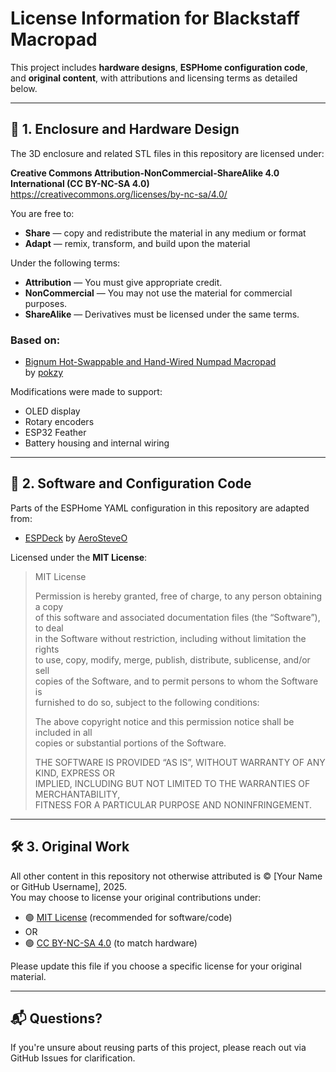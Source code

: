 # License Information for Blackstaff Macropad

This project includes **hardware designs**, **ESPHome configuration code**, and **original content**, with attributions and licensing terms as detailed below.

---

## 🔧 1. Enclosure and Hardware Design

The 3D enclosure and related STL files in this repository are licensed under:

**Creative Commons Attribution-NonCommercial-ShareAlike 4.0 International (CC BY-NC-SA 4.0)**  
https://creativecommons.org/licenses/by-nc-sa/4.0/

You are free to:
- **Share** — copy and redistribute the material in any medium or format
- **Adapt** — remix, transform, and build upon the material

Under the following terms:
- **Attribution** — You must give appropriate credit.
- **NonCommercial** — You may not use the material for commercial purposes.
- **ShareAlike** — Derivatives must be licensed under the same terms.

### Based on:

- [Bignum Hot-Swappable and Hand-Wired Numpad Macropad](https://makerworld.com/en/models/610097-bignum-hot-swappable-and-hand-wired-numpad-macropa)  
  by [pokzy](https://makerworld.com/en/@Pokzy)

Modifications were made to support:
- OLED display
- Rotary encoders
- ESP32 Feather
- Battery housing and internal wiring

---

## 🧠 2. Software and Configuration Code

Parts of the ESPHome YAML configuration in this repository are adapted from:

- [ESPDeck](https://github.com/AeroSteveO/EspDeck) by [AeroSteveO](https://github.com/AeroSteveO)

Licensed under the **MIT License**:

> MIT License  
>  
> Permission is hereby granted, free of charge, to any person obtaining a copy  
> of this software and associated documentation files (the “Software”), to deal  
> in the Software without restriction, including without limitation the rights  
> to use, copy, modify, merge, publish, distribute, sublicense, and/or sell  
> copies of the Software, and to permit persons to whom the Software is  
> furnished to do so, subject to the following conditions:  
>  
> The above copyright notice and this permission notice shall be included in all  
> copies or substantial portions of the Software.  
>  
> THE SOFTWARE IS PROVIDED “AS IS”, WITHOUT WARRANTY OF ANY KIND, EXPRESS OR  
> IMPLIED, INCLUDING BUT NOT LIMITED TO THE WARRANTIES OF MERCHANTABILITY,  
> FITNESS FOR A PARTICULAR PURPOSE AND NONINFRINGEMENT.

---

## 🛠 3. Original Work

All other content in this repository not otherwise attributed is © [Your Name or GitHub Username], 2025.  
You may choose to license your original contributions under:

- 🟢 [MIT License](https://opensource.org/licenses/MIT) (recommended for software/code)
- OR
- 🟢 [CC BY-NC-SA 4.0](https://creativecommons.org/licenses/by-nc-sa/4.0/) (to match hardware)

Please update this file if you choose a specific license for your original material.

---

## 📬 Questions?

If you're unsure about reusing parts of this project, please reach out via GitHub Issues for clarification.
